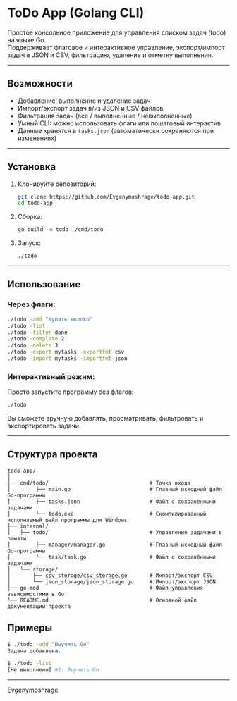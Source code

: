 
# ToDo App (Golang CLI)

Простое консольное приложение для управления списком задач (todo) на языке Go.  
Поддерживает флаговое и интерактивное управление, экспорт/импорт задач в JSON и CSV, фильтрацию, удаление и отметку выполнения.

---

## Возможности

- Добавление, выполнение и удаление задач
- Импорт/экспорт задач в/из JSON и CSV файлов
- Фильтрация задач (все / выполненные / невыполненные)
- Умный CLI: можно использовать флаги или пошаговый интерактив
- Данные хранятся в `tasks.json` (автоматически сохраняются при изменениях)

---

## Установка

1. Клонируйте репозиторий:
   ```bash
   git clone https://github.com/Evgenymoshrage/todo-app.git
   cd todo-app
   ```

2. Сборка:
   ```bash
   go build -o todo ./cmd/todo
   ```

3. Запуск:
   ```bash
   ./todo
   ```

---

## Использование

### Через флаги:

```bash
./todo -add "Купить молоко"
./todo -list
./todo -filter done
./todo -complete 2
./todo -delete 3
./todo -export mytasks -exportfmt csv
./todo -import mytasks -importfmt json
```

### Интерактивный режим:

Просто запустите программу без флагов:

```bash
./todo
```

Вы сможете вручную добавлять, просматривать, фильтровать и экспортировать задачи.

---

## Структура проекта

```
todo-app/
│
├── cmd/todo/                                # Точка входа
│        ├── main.go                         # Главный исходный файл Go-программы
│        ├── tasks.json                      # Файл с сохранёнными задачами
│        └── todo.exe                        # Скомпилированный исполняемый файл программы для Windows
├── internal/
│   ├── todo/                                # Управление задачами в памяти
│        ├── manager/manager.go              # Главный исходный файл Go-программы
│        └── task/task.go                    # Файл с сохранёнными задачами
│   └── storage/
│       ├── csv_storage/csv_storage.go       # Импорт/экспорт CSV
│       └── json_storage/json_storage.go     # Импорт/экспорт JSON
├── go.mod                                   # Файл управления зависимостями в Go
└── README.md                                # Основной файл документации проекта
```

## Примеры

```bash
$ ./todo -add "Выучить Go"
Задача добавлена.

$ ./todo -list
[Не выполнено] #1: Выучить Go
```

---

[Evgenymoshrage](https://github.com/Evgenymoshrage)
